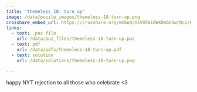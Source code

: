 ```yaml
---
title: 'themeless 18: turn up'
image: /data/puzzle_images/themeless-18-turn-up.png
crosshare_embed_url: https://crosshare.org/embed/GsVXFAi8WkDmGUSwrQci/6GZEUgttSaMcNGI8CIiXptC8S1E3
links:
  - text: .puz file
    url: /data/puz_files/themeless-18-turn-up.puz
  - text: pdf
    url: /data/pdfs/themeless-18-turn-up.pdf
  - text: solution
    url: /data/solutions/themeless-18-turn-up.png
    
---
```


happy NYT rejection to all those who celebrate <3